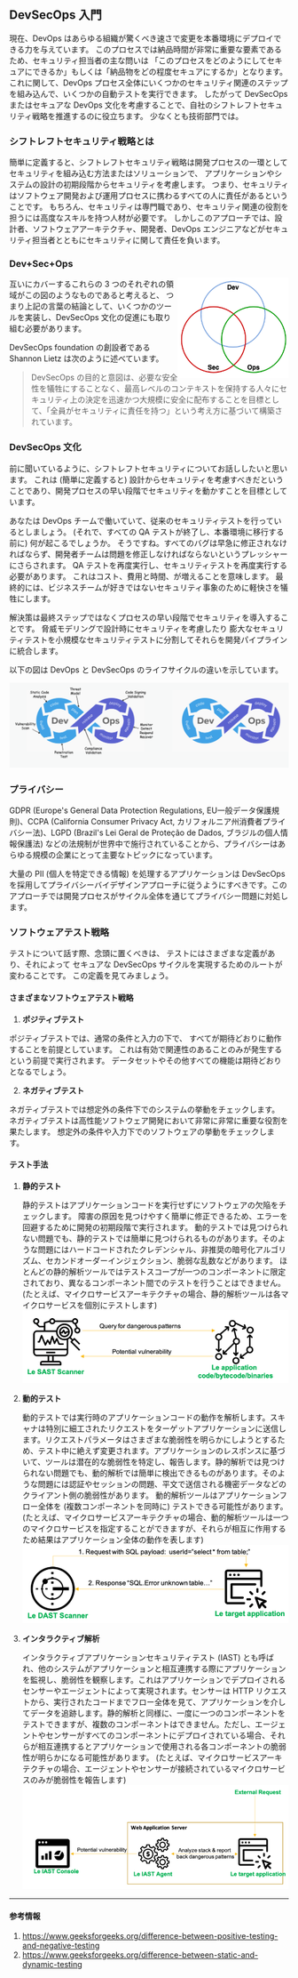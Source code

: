 ## DevSecOps 入門

現在、DevOps はあらゆる組織が驚くべき速さで変更を本番環境にデプロイできる力を与えています。
このプロセスでは納品時間が非常に重要な要素であるため、セキュリティ担当者の主な問いは
「このプロセスをどのようにしてセキュアにできるか」もしくは「納品物をどの程度セキュアにするか」となります。
これに関して、DevOps プロセス全体にいくつかのセキュリティ関連のステップを組み込んで、いくつかの自動テストを実行できます。
したがって DevSecOps またはセキュアな DevOps 文化を考慮することで、自社のシフトレフトセキュリティ戦略を推進するのに役立ちます。
少なくとも技術部門では。

### シフトレフトセキュリティ戦略とは

簡単に定義すると、シフトレフトセキュリティ戦略は開発プロセスの一環としてセキュリティを組み込む方法またはソリューションで、
アプリケーションやシステムの設計の初期段階からセキュリティを考慮します。
つまり、セキュリティはソフトウェア開発および運用プロセスに携わるすべての人に責任があるということです。
もちろん、セキュリティは専門職であり、セキュリティ関連の役割を担うには高度なスキルを持つ人材が必要です。
しかしこのアプローチでは、設計者、ソフトウェアアーキテクチャ、開発者、DevOps エンジニアなどがセキュリティ担当者とともにセキュリティに関して責任を負います。

### Dev+Sec+Ops

<img align="right" width="200" height="180" src="../assets/images/DevSecOps.png">

互いにカバーするこれらの 3 つのそれぞれの領域がこの図のようなものであると考えると、
つまり上記の言葉の結論として、いくつかのツールを実装し、DevSecOps 文化の促進にも取り組む必要があります。

DevSecOps foundation の創設者である Shannon Lietz は次のように述べています。

> DevSecOps の目的と意図は、必要な安全性を犠牲にすることなく、最高レベルのコンテキストを保持する人々にセキュリティ上の決定を迅速かつ大規模に安全に配布することを目標として、「全員がセキュリティに責任を持つ」という考え方に基づいて構築されています。




### DevSecOps 文化

前に聞いているように、シフトレフトセキュリティについてお話ししたいと思います。
これは (簡単に定義すると) 設計からセキュリティを考慮すべきだということであり、開発プロセスの早い段階でセキュリティを動かすことを目標としています。

あなたは DevOps チームで働いていて、従来のセキュリティテストを行っているとしましょう。
(それで、すべての QA テストが終了し、本番環境に移行する前に) 何が起こるでしょうか。
そうですね。すべてのバグは早急に修正されなければならず、開発者チームは問題を修正しなければならないというプレッシャーにさらされます。
QA テストを再度実行し、セキュリティテストを再度実行する必要があります。
これはコスト、費用と時間、が増えることを意味します。
最終的には、ビジネスチームが好きではないセキュリティ事象のために軽快さを犠牲にします。

解決策は最終ステップではなくプロセスの早い段階でセキュリティを導入することです。
脅威モデリングで設計時にセキュリティを考慮したり
膨大なセキュリティテストを小規模なセキュリティテストに分割してそれらを開発パイプラインに統合します。

以下の図は DevOps と DevSecOps のライフサイクルの違いを示しています。

![DevOps vs DevSecOps](../assets/images/DevOps-vs-DevSecOps.png)

### プライバシー

GDPR (Europe's General Data Protection Regulations, EU一般データ保護規則)、CCPA (California Consumer Privacy Act, カリフォルニア州消費者プライバシー法)、LGPD (Brazil's Lei Geral de Proteção de Dados, ブラジルの個人情報保護法) などの法規制が世界中で施行されていることから、プライバシーはあらゆる規模の企業にとって主要なトピックになっています。

大量の PII (個人を特定できる情報) を処理するアプリケーションは DevSecOps を採用してプライバシーバイデザインアプローチに従うようにすべきです。このアプローチでは開発プロセスがサイクル全体を通じてプライバシー問題に対処します。

### ソフトウェアテスト戦略

テストについて話す際、念頭に置くべきは、
テストにはさまざまな定義があり、それによって
セキュアな DevSecOps サイクルを実現するためのルートが変わることです。
この定義を見てみましょう。

#### さまざまなソフトウェアテスト戦略

1. **ポジティブテスト**

ポジティブテストでは、通常の条件と入力の下で、
すべてが期待どおりに動作することを前提としています。
これは有効で関連性のあることのみが発生するという前提で実行されます。
データセットやその他すべての機能は期待どおりとなるでしょう。

2. **ネガティブテスト**

ネガティブテストでは想定外の条件下でのシステムの挙動をチェックします。
ネガティブテストは高性能ソフトウェア開発において非常に非常に重要な役割を果たします。
想定外の条件や入力下でのソフトウェアの挙動をチェックします。

#### テスト手法

1. **静的テスト**

   静的テストはアプリケーションコードを実行せずにソフトウェアの欠陥をチェックします。
   障害の原因を見つけやすく簡単に修正できるため、エラーを回避するために開発の初期段階で実行されます。
   動的テストでは見つけられない問題でも、静的テストでは簡単に見つけられるものがあります。そのような問題にはハードコードされたクレデンシャル、非推奨の暗号化アルゴリズム、セカンドオーダーインジェクション、脆弱な乱数などがあります。
   ほとんどの静的解析ツールではテストスコープが一つのコンポーネントに限定されており、異なるコンポーネント間でのテストを行うことはできません。 (たとえば、マイクロサービスアーキテクチャの場合、静的解析ツールは各マイクロサービスを個別にテストします)
   ![Static testing](../assets/images/sast_scanning.png)


2. **動的テスト**

   動的テストでは実行時のアプリケーションコードの動作を解析します。スキャナは特別に細工されたリクエストをターゲットアプリケーションに送信します。リクエストパラメータはさまざまな脆弱性を明らかにしようとするため、テスト中に絶えず変更されます。アプリケーションのレスポンスに基づいて、ツールは潜在的な脆弱性を特定し、報告します。静的解析では見つけられない問題でも、動的解析では簡単に検出できるものがあります。そのような問題には認証やセッションの問題、平文で送信される機密データなどのクライアント側の脆弱性があります。
   動的解析ツールはアプリケーションフロー全体を (複数コンポーネントを同時に) テストできる可能性があります。 (たとえば、マイクロサービスアーキテクチャの場合、動的解析ツールは一つのマイクロサービスを指定することができますが、それらが相互に作用するため結果はアプリケーション全体の動作を表します)
   ![Dynamic testing](../assets/images/dast_scanning.png)


3. **インタラクティブ解析**

   インタラクティブアプリケーションセキュリティテスト (IAST) とも呼ばれ、他のシステムがアプリケーションと相互連携する際にアプリケーションを監視し、脆弱性を観察します。これはアプリケーションでデプロイされるセンサーやエージェントによって実現されます。センサーは HTTP リクエストから、実行されたコードまでフロー全体を見て、アプリケーションを介してデータを追跡します。静的解析と同様に、一度に一つのコンポーネントをテストできますが、複数のコンポーネントはできません。ただし、エージェントやセンサーがすべてのコンポーネントにデプロイされている場合、それらが相互連携するとアプリケーションで使用される各コンポーネントの脆弱性が明らかになる可能性があります。 (たとえば、マイクロサービスアーキテクチャの場合、エージェントやセンサーが接続されているマイクロサービスのみが脆弱性を報告します)
   ![Interactive analysis](../assets/images/iast_analysis.png)

---

#### 参考情報

1. https://www.geeksforgeeks.org/difference-between-positive-testing-and-negative-testing
2. https://www.geeksforgeeks.org/difference-between-static-and-dynamic-testing
